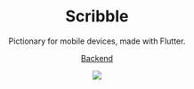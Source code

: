 <h1 align=center>Scribble</h1>
<p align=center>
  Pictionary for mobile devices, made with Flutter.
</p>
<p align=center>
  <a href="https://github.com/MatijaNovosel/scribble-backend">Backend</a>
</p>

<p align=center>
  <img src="https://user-images.githubusercontent.com/36193643/170498473-d6f622ba-fd56-4257-a80b-63422b136775.png" />
</p>
